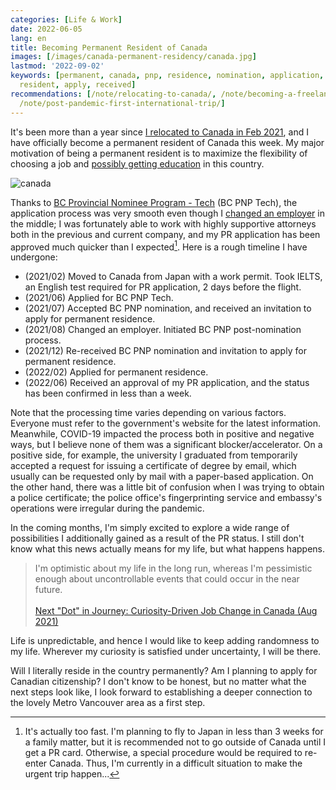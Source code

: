```yaml
---
categories: [Life & Work]
date: 2022-06-05
lang: en
title: Becoming Permanent Resident of Canada
images: [/images/canada-permanent-residency/canada.jpg]
lastmod: '2022-09-02'
keywords: [permanent, canada, pnp, residence, nomination, application, invitation,
  resident, apply, received]
recommendations: [/note/relocating-to-canada/, /note/becoming-a-freelancer-in-canada/,
  /note/post-pandemic-first-international-trip/]
---
```


It's been more than a year since [I relocated to Canada in Feb 2021](/note/relocating-to-canada/), and I have officially become a permanent resident of Canada this week. My major motivation of being a permanent resident is to maximize the flexibility of choosing a job and [possibly getting education](/note/goes-back-to-school/) in this country.

![canada](/images/canada-permanent-residency/canada.jpg)

Thanks to [BC Provincial Nominee Program - Tech](https://www.welcomebc.ca/Immigrate-to-B-C/Skills-Immigration) (BC PNP Tech), the application process was very smooth even though I [changed an employer](/note/td-to-amazon/) in the middle; I was fortunately able to work with highly supportive attorneys both in the previous and current company, and my PR application has been approved much quicker than I expected[^1]. Here is a rough timeline I have undergone:

- (2021/02) Moved to Canada from Japan with a work permit. Took IELTS, an English test required for PR application, 2 days before the flight.
- (2021/06) Applied for BC PNP Tech.
- (2021/07) Accepted BC PNP nomination, and received an invitation to apply for permanent residence.
- (2021/08) Changed an employer. Initiated BC PNP post-nomination process.
- (2021/12) Re-received BC PNP nomination and invitation to apply for permanent residence.
- (2022/02) Applied for permanent residence.
- (2022/06) Received an approval of my PR application, and the status has been confirmed in less than a week.

Note that the processing time varies depending on various factors. Everyone must refer to the government's website for the latest information. Meanwhile, COVID-19 impacted the process both in positive and negative ways, but I believe none of them was a significant blocker/accelerator. On a positive side, for example, the university I graduated from temporarily accepted a request for issuing a certificate of degree by email, which usually can be requested only by mail with a paper-based application. On the other hand, there was a little bit of confusion when I was trying to obtain a police certificate; the police office's fingerprinting service and embassy's operations were irregular during the pandemic.

In the coming months, I'm simply excited to explore a wide range of possibilities I additionally gained as a result of the PR status. I still don't know what this news actually means for my life, but what happens happens.

> I'm optimistic about my life in the long run, whereas I'm pessimistic enough about uncontrollable events that could occur in the near future.<br/><br/>[Next "Dot" in Journey: Curiosity-Driven Job Change in Canada (Aug 2021)](/note/td-to-amazon/)

Life is unpredictable, and hence I would like to keep adding randomness to my life. Wherever my curiosity is satisfied under uncertainty, I will be there.

Will I literally reside in the country permanently? Am I planning to apply for Canadian citizenship? I don't know to be honest, but no matter what the next steps look like, I look forward to establishing a deeper connection to the lovely Metro Vancouver area as a first step.

[^1]: It's actually too fast. I'm planning to fly to Japan in less than 3 weeks for a family matter, but it is recommended not to go outside of Canada until I get a PR card. Otherwise, a special procedure would be required to re-enter Canada. Thus, I'm currently in a difficult situation to make the urgent trip happen...
